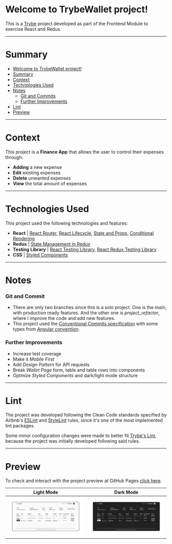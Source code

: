 # Welcome to TrybeWallet project!
This is a [Trybe](https://www.betrybe.com/) project developed as part of the Frontend Module to exercise React and Redux.

---

# Summary
- [Welcome to TrybeWallet project!](#welcome-to-trybewallet-project!)
- [Summary](#summary)
- [Context](#context)
- [Technologies Used](#technologies-used)
- [Notes](#technologies-used)
  - [Git and Commits](#git-and-commit)
  - [Further Improvements](#further-improvements)
- [Lint](#lint)
- [Preview](#preview)

---

# Context
This project is a __Finance App__ that allows the user to control their expenses through:
 * __Adding__ a new expense
 * __Edit__ existing expenses
 * __Delete__ unwanted expenses
 * __View__ the total amount of expenses

---

# Technologies Used
This project used the following technologies and features:
  * __React__ | [React Router](https://blog.pshrmn.com/simple-react-router-v4-tutorial/), [React Lifecycle](https://projects.wojtekmaj.pl/react-lifecycle-methods-diagram/), [State and Props](https://reactjs.org/docs/thinking-in-react.html), [Conditional Rendering](https://reactjs.org/docs/conditional-rendering.html)
  * __Redux__ | [State Management in Redux](https://blog.logrocket.com/why-use-redux-reasons-with-clear-examples-d21bffd5835/)
  * __Testing Library__ | [React Testing Library](https://kentcdodds.com/blog/common-mistakes-with-react-testing-library), [React Redux Testing Library](https://testing-library.com/docs/example-react-redux/)
  * __CSS__ | [Styled Components](https://styled-components.com/) 

---

# Notes
### Git and Commit
- There are only two branches since this is a solo project. One is the *main*, with production ready features. And the other one is *project_refactor*, where I improve the code and add new features.
- This project used the [Conventional Commits specification](https://www.conventionalcommits.org/en/v1.0.0/) with some types from [Angular convention](https://github.com/angular/angular/blob/22b96b9/CONTRIBUTING.md#-commit-message-guidelines).

### Further Improvements
- Increase test coverage
- Make it *Mobile First*
- Add *Design Pattern* for API requests
- Break *Wallet Page* form, table and table rows into components 
- Optmize *Styled Components* and dark/light mode structure

---

# Lint
The project was developed following the Clean Code standards specified by Airbnb's [ESLint](https://www.npmjs.com/package/eslint-config-airbnb) and [StyleLint](https://www.npmjs.com/package/stylelint-config-airbnb) rules, since it's one of the most implemented lint packages.

Some minor configuration changes were made to better fit [Trybe's Lint](https://github.com/betrybe/eslint-config-trybe), because the project was initially developed following said rules.

---

# Preview
To check and interact with the project preview at GitHub Pages [click here](https://ibrahimborba.github.io/trybewallet/).


| Light Mode | Dark Mode |
| --- | --- |
| <img src="./images/Light.png" width="400"> | <img src="./images/Dark.png" width="400"> |